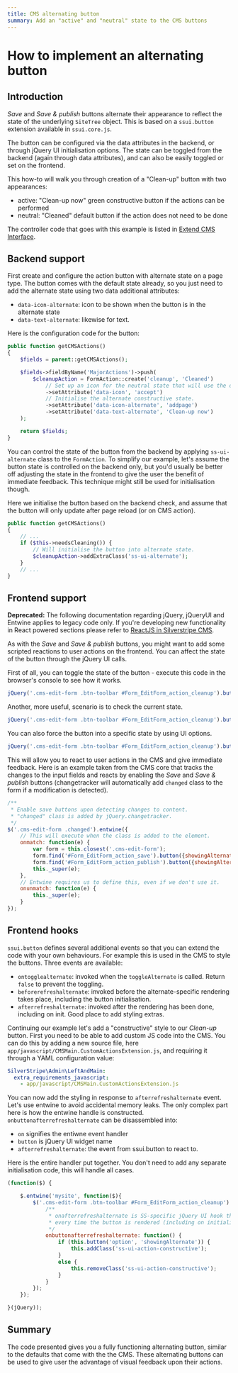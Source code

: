 ```yaml
---
title: CMS alternating button
summary: Add an "active" and "neutral" state to the CMS buttons
---
```


# How to implement an alternating button

## Introduction

*Save* and *Save & publish* buttons alternate their appearance to reflect the state of the underlying `SiteTree` object.
This is based on a `ssui.button` extension available in `ssui.core.js`.

The button can be configured via the data attributes in the backend, or through jQuery UI initialisation options. The
state can be toggled from the backend (again through data attributes), and can also be easily toggled or set on the
frontend.

This how-to will walk you through creation of a "Clean-up" button with two appearances:

* active: "Clean-up now" green constructive button if the actions can be performed
* neutral: "Cleaned" default button if the action does not need to be done

The controller code that goes with this example is listed in [Extend CMS Interface](extend_cms_interface).

## Backend support

First create and configure the action button with alternate state on a page type. The button comes with the default
state already, so you just need to add the alternate state using two data additional attributes:

* `data-icon-alternate`: icon to be shown when the button is in the alternate state
* `data-text-alternate`: likewise for text.

Here is the configuration code for the button:


```php
public function getCMSActions() 
{
    $fields = parent::getCMSActions();

    $fields->fieldByName('MajorActions')->push(
        $cleanupAction = FormAction::create('cleanup', 'Cleaned')
            // Set up an icon for the neutral state that will use the default text.
            ->setAttribute('data-icon', 'accept')
            // Initialise the alternate constructive state.
            ->setAttribute('data-icon-alternate', 'addpage')
            ->setAttribute('data-text-alternate', 'Clean-up now')
    );

    return $fields;
}
```

You can control the state of the button from the backend by applying `ss-ui-alternate` class to the `FormAction`. To
simplify our example, let's assume the button state is controlled on the backend only, but you'd usually be better off
adjusting the state in the frontend to give the user the benefit of immediate feedback. This technique might still be
used for initialisation though.

Here we initialise the button based on the backend check, and assume that the button will only update after page reload
(or on CMS action).


```php
public function getCMSActions() 
{
    // ...
    if ($this->needsCleaning()) {
        // Will initialise the button into alternate state.
        $cleanupAction->addExtraClass('ss-ui-alternate');
    }
    // ...
}
```

## Frontend support

__Deprecated:__
The following documentation regarding jQuery, jQueryUI and Entwine applies to legacy code only.
If you're developing new functionality in React powered sections please refer to
[ReactJS in Silverstripe CMS](./extend_cms_interface.md#reactjs-in-silverstripe).

As with the *Save* and *Save & publish* buttons, you might want to add some scripted reactions to user actions on the
frontend. You can affect the state of the button through the jQuery UI calls.

First of all, you can toggle the state of the button - execute this code in the browser's console to see how it works.


```js
jQuery('.cms-edit-form .btn-toolbar #Form_EditForm_action_cleanup').button('toggleAlternate');
```

Another, more useful, scenario is to check the current state.


```js
jQuery('.cms-edit-form .btn-toolbar #Form_EditForm_action_cleanup').button('option', 'showingAlternate');
```

You can also force the button into a specific state by using UI options.


```js
jQuery('.cms-edit-form .btn-toolbar #Form_EditForm_action_cleanup').button({showingAlternate: true});
```

This will allow you to react to user actions in the CMS and give immediate feedback. Here is an example taken from the
CMS core that tracks the changes to the input fields and reacts by enabling the *Save* and *Save & publish* buttons
(changetracker will automatically add `changed` class to the form if a modification is detected).


```js
/**
 * Enable save buttons upon detecting changes to content.
 * "changed" class is added by jQuery.changetracker.
 */
$('.cms-edit-form .changed').entwine({
    // This will execute when the class is added to the element.
    onmatch: function(e) {
        var form = this.closest('.cms-edit-form');
        form.find('#Form_EditForm_action_save').button({showingAlternate: true});
        form.find('#Form_EditForm_action_publish').button({showingAlternate: true});
        this._super(e);
    },
    // Entwine requires us to define this, even if we don't use it.
    onunmatch: function(e) {
        this._super(e);
    }
});
```

## Frontend hooks

`ssui.button` defines several additional events so that you can extend the code with your own behaviours. For example
this is used in the CMS to style the buttons. Three events are available:

* `ontogglealternate`: invoked when the `toggleAlternate` is called. Return `false` to prevent the toggling.
* `beforerefreshalternate`: invoked before the alternate-specific rendering takes place, including the button
initialisation.
* `afterrefreshalternate`: invoked after the rendering has been done, including on init. Good place to add styling
extras.

Continuing our example let's add a "constructive" style to our *Clean-up* button. First you need to be able to add
custom JS code into the CMS. You can do this by adding a new source file, here
`app/javascript/CMSMain.CustomActionsExtension.js`, and requiring it
through a YAML configuration value:

```yml
SilverStripe\Admin\LeftAndMain:
  extra_requirements_javascript:
    - app/javascript/CMSMain.CustomActionsExtension.js
```

You can now add the styling in response to `afterrefreshalternate` event. Let's use entwine to avoid accidental memory
leaks. The only complex part here is how the entwine handle is constructed. `onbuttonafterrefreshalternate` can be
disassembled into:

* `on` signifies the entiwne event handler
* `button` is jQuery UI widget name
* `afterrefreshalternate`: the event from ssui.button to react to.

Here is the entire handler put together. You don't need to add any separate initialisation code, this will handle all
cases.


```js
(function($) {

    $.entwine('mysite', function($){
        $('.cms-edit-form .btn-toolbar #Form_EditForm_action_cleanup').entwine({
            /**
             * onafterrefreshalternate is SS-specific jQuery UI hook that is executed
             * every time the button is rendered (including on initialisation).
             */
            onbuttonafterrefreshalternate: function() {
                if (this.button('option', 'showingAlternate')) {
                    this.addClass('ss-ui-action-constructive');
                }
                else {
                    this.removeClass('ss-ui-action-constructive');
                }
            }
        });
    });

}(jQuery));
```

## Summary

The code presented gives you a fully functioning alternating button, similar to the defaults that come with the the CMS.
These alternating buttons can be used to give user the advantage of visual feedback upon their actions.
